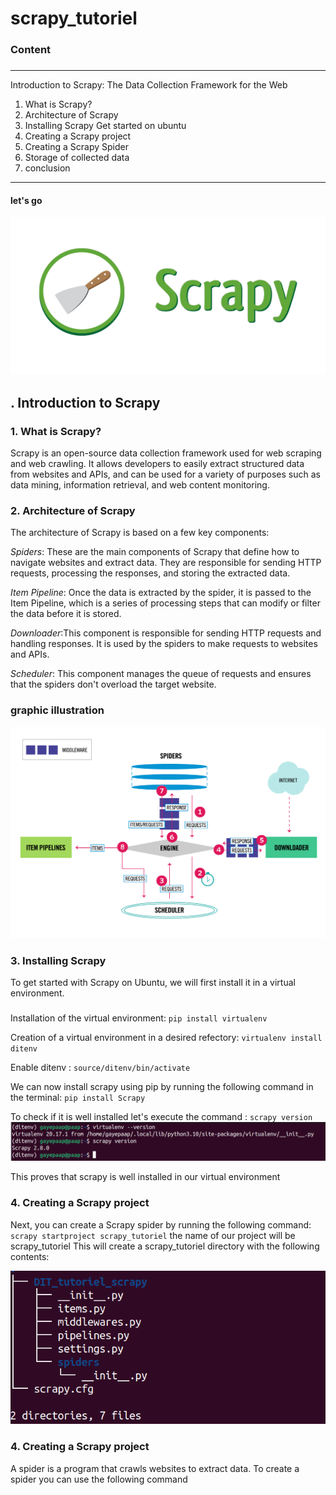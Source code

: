 # scrapy_tutoriel
### Content
###
---
 Introduction to Scrapy: The Data Collection Framework for the Web
1. What is Scrapy?
2. Architecture of Scrapy       
3. Installing Scrapy
     Get started on ubuntu
4. Creating a Scrapy project
5. Creating a Scrapy Spider
6. Storage of collected data
7. conclusion
---
#### let's go
![alt text](https://github.com/GayePaapIsaac/scrapy_tutoriel/blob/tuto/img/logoscrapy.png)

## . Introduction to Scrapy
### 1. What is Scrapy?
Scrapy is an open-source data collection framework used for web scraping and web crawling. It allows developers to easily extract structured data from websites and APIs, and can be used for a variety of purposes such as data mining, information retrieval, and web content monitoring.


### 2. Architecture of Scrapy
The architecture of Scrapy is based on a few key components:

*Spiders*: These are the main components of Scrapy that define how to navigate websites and extract data. They are responsible for sending HTTP requests, processing the responses, and storing the extracted data.

*Item Pipeline*: Once the data is extracted by the spider, it is passed to the Item Pipeline, which is a series of processing steps that can modify or filter the data before it is stored.

*Downloader*:This component is responsible for sending HTTP requests and handling responses. It is used by the spiders to make requests to websites and APIs.

*Scheduler*: This component manages the queue of requests and ensures that the spiders don't overload the target website.

### graphic illustration
![alt text](https://github.com/GayePaapIsaac/scrapy_tutoriel/blob/tuto/img/scrapy_architecture_02.png)

### 3. Installing Scrapy
To get started with Scrapy on Ubuntu, we will first install it in a virtual environment.
##### 
Installation of the virtual environment:
`pip install virtualenv`

Creation of a virtual environment in a desired refectory:
`virtualenv install ditenv`

Enable ditenv :
`source/ditenv/bin/activate`

 We can now install scrapy using pip by running the following command in the terminal:
 `pip install Scrapy`
 
 To check if it is well installed let's execute the command : `scrapy version `
 ![alt text](https://github.com/GayePaapIsaac/scrapy_tutoriel/blob/tuto/img/activationvirtualenv.png)
 
This proves that scrapy is well installed in our virtual environment

### 4. Creating a Scrapy project
Next, you can create a Scrapy spider by running the following command: 
`scrapy startproject scrapy_tutoriel` 
the name of our project will be scrapy_tutoriel
This will create a scrapy_tutoriel directory with the following contents:

![alt text](https://github.com/GayePaapIsaac/scrapy_tutoriel/blob/tuto/img/scrapy_tree.png)
 
### 4. Creating a Scrapy project
A spider is a program that crawls websites to extract data. To create a spider you can use the following command
